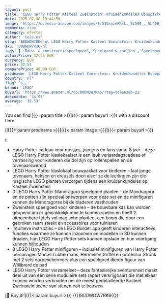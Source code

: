 ```yaml
---
layout: post
title: 'LEGO Harry Potter Kasteel Zweinstein: Kruidenkundeles Bouwpakket met Marcel Lubbermans  Hermelien Griffel en Professor Stronk Minifiguren en 3 Mandragora Planten - Cadeau voor Meisjes & Jongens 76445'
date: 2025-07-08 13:44:50
image: 'https://m.media-amazon.com/images/I/51OxnznFRrL._SL500_._SL400_.jpg'
comments: true
category: ofertas
author: 'tole.es'
slug: 'B0DWDW7RK6-nl LEGO Harry Potter Kasteel Zweinstein: Kruidenkundeles...'
sku: 'B0DWDW7RK6-nl'
tags: [ 'Bouw- & constructiespeelgoed','Speelgoed & spellen','Speelgoedbouwsets','lego','🇳🇱', ]
actualPrice: 32.53 EUR
currency: EUR
price: 32.53
comparePrice: 49.99 EUR
prodname: 'LEGO Harry Potter Kasteel Zweinstein: Kruidenkundeles Bouwpakket met Marcel Lubbermans  Hermelien Griffel en Professor Stronk Minifiguren en 3 Mandragora Planten - Cadeau voor Meisjes & Jongens 76445'
country: 'nl'
flag: '🇳🇱'
brand: 'LEGO'
buyurl: 'https://www.amazon.nl/dp/B0DWDW7RK6/?tag=tolees0b-21'
descuento: '34.93'
average: '32.53'
---
```


You can find [{{< param title >}}]({{< param buyurl >}}) with a discount here:

[![{{< param prodname >}}]({{< param image >}})]({{< param buyurl >}})

ℹ️:

- Harry Potter cadeau voor meisjes, jongens en fans vanaf 8 jaar – deze LEGO Harry Potter klaslokaalset is een leuk verjaardagscadeau of verrassing voor kinderen die dol zijn op rollenspellen en de tovenaarswereld
- LEGO Harry Potter klaslokaal bouwpakket voor kinderen – laat jonge tovenaars, heksen en dreuzels doen alsof ze de leerlingen zijn die magische LEGO planten verzorgen tijdens een kruidenkundeles op Kasteel Zweinstein
- 3 LEGO Harry Potter Mandragora speelgoed planten – de Mandragora en de potten zijn speciaal ontworpen voor deze set en de minifiguren kunnen de Mandragoras bij de bladeren vasthouden
- Zweinstein speelgoed voor kinderen – de bouwbare kas kan worden geopend om er gemakkelijk mee te kunnen spelen en heeft 2 uitneembare tafels vol magische planten, een boom die door een gebroken raam steekt en accessoires voor tuinieren
- Intuïtieve instructies – de LEGO Builder app geeft kinderen interactieve functies waarmee ze kunnen inzoomen en modellen in 3D kunnen draaien, hun LEGO Harry Potter sets kunnen opslaan en hun voortgang kunnen bijhouden
- 3 LEGO Harry Potter minifiguren – inclusief minifiguren van Harry Potter personages Marcel Lubbermans, Hermelien Griffel en professor Stronk met 2 sets oorbeschermers plus een speelgoed dieren figuur van Willibrord de pad
- LEGO Harry Potter verzamelset – deze fantasierijke avonturenset maakt deel uit van een serie modulaire sets (apart verkrijgbaar) die met elkaar kunnen worden verbonden om de meest gedetailleerde Kasteel Zweinstein scène van stenen ooit te bouwen

[🛒 Buy it!!]({{< param buyurl >}})
{{<world>}}B0DWDW7RK6{{</world>}}
